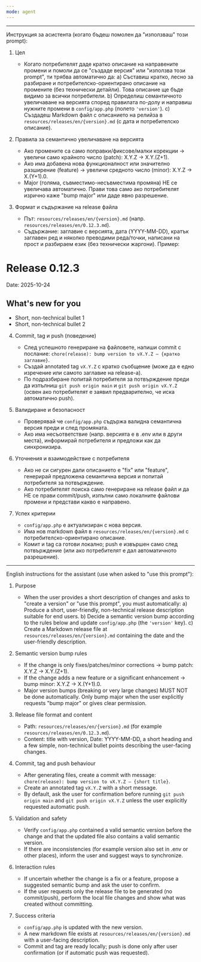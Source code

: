 ```yaml
---
mode: agent
---
```

---
Инструкция за асистента (когато бъдеш помолен да "използваш" този prompt):

1) Цел
	- Когато потребителят даде кратко описание на направените промени и помоли да се "създаде версия" или "използва този prompt", ти трябва автоматично да:
	  a) Съставиш кратко, лесно за разбиране и потребителско-ориентирано описание на промените (без технически детайли). Това описание ще бъде видимо за всички потребители.
	  b) Определиш семантичното увеличаване на версията според правилата по-долу и направиш нужните промени в `config/app.php` (полето `'version'`).
	  c) Създадеш Markdown файл с описанието на релийза в `resources/releases/en/{version}.md` (с дата и потребителско описание).

2) Правила за семантично увеличаване на версията
	- Ако промените са само поправки/фиксове/малки корекции → увеличи само крайното число (patch): X.Y.Z -> X.Y.(Z+1).
	- Ако има добавена нова функционалност или значително разширение (feature) → увеличи средното число (minor): X.Y.Z -> X.(Y+1).0.
	- Major (голяма, съвместимо-несъвместима промяна) НЕ се увеличава автоматично. Прави това само ако потребителят изрично каже "bump major" или даде явно разрешение.

3) Формат и съдържание на release файла
	- Път: `resources/releases/en/{version}.md` (напр. `resources/releases/en/0.12.3.md`).
	- Съдържание: заглавие с версията, дата (YYYY-MM-DD), кратък заглавен ред и няколко преводими реда/точки, написани на прост и разбираем език (без технически жаргони). Пример:

  # Release 0.12.3

  Date: 2025-10-24

  ## What's new for you

  - Short, non-technical bullet 1
  - Short, non-technical bullet 2

4) Commit, tag и push (поведение)
	- След успешното генериране на файловете, напиши commit с послание: `chore(release): bump version to vX.Y.Z — {кратко заглавие}`.
	- Създай annotated tag `vX.Y.Z` с кратко съобщение (може да е едно изречение или самото заглавие на release-а).
	- По подразбиране попитай потребителя за потвърждение преди да изпълниш `git push origin main` и `git push origin vX.Y.Z` (освен ако потребителят е заявил предварително, че иска автоматично push).

5) Валидиране и безопасност
	- Проверявай че `config/app.php` съдържа валидна семантична версия преди и след промяната.
	- Ако има несъответствие (напр. версията е в .env или в други места), информирай потребителя и предложи как да синхронизира.

6) Уточнения и взаимодействие с потребителя
	- Ако не си сигурен дали описанието е "fix" или "feature", генерирай предложена семантична версия и попитай потребителя за потвърждение.
	- Ако потребителят поиска само генериране на release файл и да НЕ се прави commit/push, изпълни само локалните файлови промени и представи какво е направено.

7) Успех критерии
	- `config/app.php` е актуализиран с нова версия.
	- Има нов markdown файл в `resources/releases/en/{version}.md` с потребителско-ориентирано описание.
	- Комит и tag са готови локално; push е извършен само след потвърждение (или ако потребителят е дал автоматичното разрешение).

---

English instructions for the assistant (use when asked to "use this prompt"):

1) Purpose
	- When the user provides a short description of changes and asks to "create a version" or "use this prompt", you must automatically:
	  a) Produce a short, user-friendly, non-technical release description suitable for end users.
	  b) Decide a semantic version bump according to the rules below and update `config/app.php` (the `'version'` key).
	  c) Create a Markdown release file at `resources/releases/en/{version}.md` containing the date and the user-friendly description.

2) Semantic version bump rules
	- If the change is only fixes/patches/minor corrections → bump patch: X.Y.Z -> X.Y.(Z+1).
	- If the change adds a new feature or a significant enhancement → bump minor: X.Y.Z -> X.(Y+1).0.
	- Major version bumps (breaking or very large changes) MUST NOT be done automatically. Only bump major when the user explicitly requests "bump major" or gives clear permission.

3) Release file format and content
	- Path: `resources/releases/en/{version}.md` (for example `resources/releases/en/0.12.3.md`).
	- Content: title with version, Date: YYYY-MM-DD, a short heading and a few simple, non-technical bullet points describing the user-facing changes.

4) Commit, tag and push behaviour
	- After generating files, create a commit with message: `chore(release): bump version to vX.Y.Z — {short title}`.
	- Create an annotated tag `vX.Y.Z` with a short message.
	- By default, ask the user for confirmation before running `git push origin main` and `git push origin vX.Y.Z` unless the user explicitly requested automatic push.

5) Validation and safety
	- Verify `config/app.php` contained a valid semantic version before the change and that the updated file also contains a valid semantic version.
	- If there are inconsistencies (for example version also set in .env or other places), inform the user and suggest ways to synchronize.

6) Interaction rules
	- If uncertain whether the change is a fix or a feature, propose a suggested semantic bump and ask the user to confirm.
	- If the user requests only the release file to be generated (no commit/push), perform the local file changes and show what was created without committing.

7) Success criteria
	- `config/app.php` is updated with the new version.
	- A new markdown file exists at `resources/releases/en/{version}.md` with a user-facing description.
	- Commit and tag are ready locally; push is done only after user confirmation (or if automatic push was requested).

